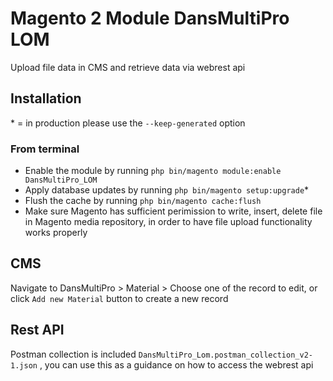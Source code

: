 # Magento 2 Module DansMultiPro LOM
Upload file data in CMS and retrieve data via webrest api

## Installation
\* = in production please use the `--keep-generated` option

### From terminal
 - Enable the module by running `php bin/magento module:enable DansMultiPro_LOM`
 - Apply database updates by running `php bin/magento setup:upgrade`\*
 - Flush the cache by running `php bin/magento cache:flush`
 - Make sure Magento has sufficient perimission to write, insert, delete file in Magento media repository, in order to have file upload functionality works properly

## CMS
Navigate to DansMultiPro > Material > Choose one of the record to edit, or click  `Add new Material` button to create a new record

## Rest API
Postman collection is included `DansMultiPro_Lom.postman_collection_v2-1.json` , you can use this as a guidance on how to access the webrest api





